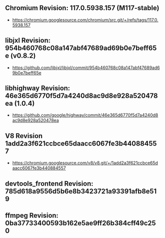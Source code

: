 
## Chromium Revision: 117.0.5938.157 (M117-stable)
 - https://chromium.googlesource.com/chromium/src.git/+/refs/tags/117.0.5938.157

## libjxl Revision: 954b460768c08a147abf47689ad69b0e7beff65e (v0.8.2)

 - https://github.com/libjxl/libjxl/commit/954b460768c08a147abf47689ad69b0e7beff65e

## libhighway Revision: 46e365d6770f5d7a4240d8ac9d8e928a520478ea (1.0.4)

 - https://github.com/google/highway/commit/46e365d6770f5d7a4240d8ac9d8e928a520478ea

## V8 Revision 1add2a3f621ccbce65daacc6067fe3b440884557

 - https://chromium.googlesource.com/v8/v8.git/+/1add2a3f621ccbce65daacc6067fe3b440884557

## devtools_frontend Revision: 785d618a9556d5b6e8b3423721a93391afb8e519

## ffmpeg Revision: 0ba37733400593b162e5ae9ff26b384cff49c250
